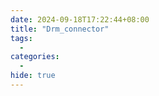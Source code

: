 ```yaml
---
date: 2024-09-18T17:22:44+08:00
title: "Drm_connector"
tags:
  -
categories:
  -
hide: true
---
```

